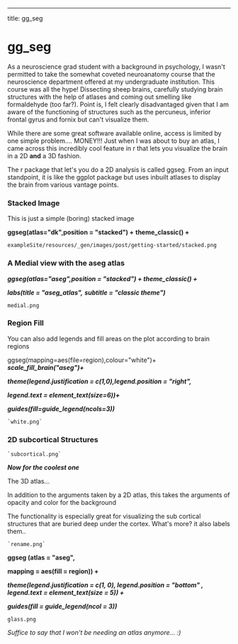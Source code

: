 ---
title: gg_seg

# **gg_seg**



  As a neuroscience grad student with a background in psychology, I wasn't permitted to take the somewhat coveted neuroanatomy course that the neuroscience department offered at my undergraduate institution. This course was all the hype! Dissecting sheep brains, carefully studying brain structures with the help of atlases and coming out smelling like formaldehyde (too far?). Point is, I felt clearly disadvantaged given that I am aware of the functioning of structures such as the percuneus, inferior frontal gyrus and fornix but can't visualize them. 
  
  
  While there are some great software available online, access is limited by one simple problem.... MONEY!!!
Just when I was about to buy an atlas, I came across this incredibly cool feature in r that lets you visualize the brain in a 2D **and** a 3D fashion. 

  The r package that let's you do a 2D analysis is called ggseg. From an input standpoint, it is like the ggplot package but uses inbuilt atlases to display the brain from various vantage points. 

### Stacked Image
This is just a simple (boring) stacked image

**ggseg(atlas="dk",position = "stacked") +**
  **theme_classic() +**
  
  
  
  
  `exampleSite/resources/_gen/images/post/getting-started/stacked.png`
  

### A Medial view with the aseg atlas 


***ggseg(atlas="aseg",position = "stacked") + theme_classic() +***


***labs(title = "aseg_atlas",***
***subtitle = "classic theme")***

  `medial.png`



### Region Fill

You can also add legends and fill areas on the plot according to brain regions  

ggseg(mapping=aes(file=region),colour="white")+
  ***scale_fill_brain("aseg")+***
  
  ***theme(legend.justification = c(1,0),legend.position = "right",***
  
  ***legend.text = element_text(size=6))+***
        
  ***guides(fill=guide_legend(ncols=3))***
  
    `white.png`
    
### 2D subcortical Structures 


    `subcortical.png`
  
  
 ***Now for the coolest one***
 
 The 3D atlas...
 
 In addition to the arguments taken by a 2D atlas, this takes the arguments of opacity and color for the background 


The functionality is especially great for visualizing the sub cortical structures that are buried deep under the cortex. What's more? it also labels them..

   
   
    `rename.png`
    
    
    
    
**ggseg (atlas = "aseg",**

**mapping = aes(fill = region)) +**

  ***theme(legend.justification = c(1, 0), legend.position = "bottom" , legend.text = element_text(size = 5)) +***
  
  ***guides(fill = guide_legend(ncol = 3))***
  
`glass.png`
  
_Suffice to say that I won't be needing an atlas anymore... :)_ 
                                 

